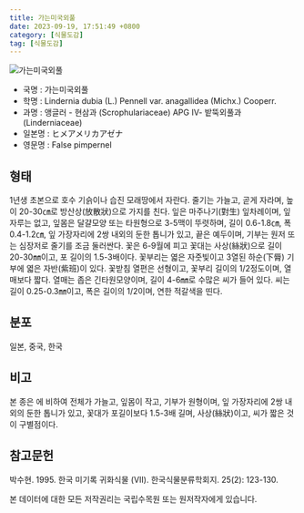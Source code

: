 ```yaml
---
title: 가는미국외풀
date: 2023-09-19, 17:51:49 +0800
category: [식물도감]
tag: [식물도감]
---
```




![가는미국외풀](http://www.nature.go.kr/fileUpload/plants/basic/Scrophulariaceae/Lindernia/2459/1_th2.jpg)
- 국명 : 가는미국외풀
- 학명 : Lindernia dubia (L.) Pennell var. anagallidea (Michx.) Cooperr.
- 과명 : 앵글러 - 현삼과 (Scrophulariaceae) APG Ⅳ- 밭뚝외풀과 (Linderniaceae)
- 일본명 : ヒメアメリカアゼナ
- 영문명 : False pimpernel


## 형태
1년생 초본으로 호수 기슭이나 습진 모래땅에서 자란다. 줄기는 가늘고, 곧게 자라며, 높이 20-30㎝로 방산상(放散狀)으로 가지를 친다. 잎은 마주나기(對生) 잎차례이며, 잎자루는 없고, 잎몸은 달걀모양 또는 타원형으로 3-5맥이 뚜렷하며, 길이 0.6-1.8㎝, 폭 0.4-1.2㎝, 잎 가장자리에 2쌍 내외의 둔한 톱니가 있고, 끝은 예두이며, 기부는 원저 또는 심장저로 줄기를 조금 둘러싼다. 꽃은 6-9월에 피고 꽃대는 사상(絲狀)으로 길이 20-30㎜이고, 포 길이의 1.5-3배이다. 꽃부리는 엷은 자줏빛이고 3열된 하순(下脣) 기부에 엷은 자반(紫班)이 있다. 꽃받침 열편은 선형이고, 꽃부리 길이의 1/2정도이며, 열매보다 짧다. 열매는 좁은 긴타원모양이며, 길이 4-6㎜로 수많은 씨가 들어 있다. 씨는 길이 0.25-0.3㎜이고, 폭은 길이의 1/2이며, 연한 적갈색을 띤다.
## 분포
일본, 중국, 한국
## 비고
본 종은 에 비하여 전체가 가늘고, 잎몸이 작고, 기부가 원형이며, 잎 가장자리에 2쌍 내외의 둔한 톱니가 있고, 꽃대가 포길이보다 1.5-3배 길며, 사상(絲狀)이고, 씨가 짧은 것이 구별점이다.
## 참고문헌
박수현. 1995. 한국 미기록 귀화식물 (VII). 한국식물분류학회지. 25(2): 123-130.






본 데이터에 대한 모든 저작권리는 국립수목원 또는 원저작자에게 있습니다.

